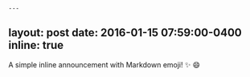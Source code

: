     ---
layout: post
date: 2016-01-15 07:59:00-0400
inline: true
---

A simple inline announcement with Markdown emoji! :sparkles: :smile:

